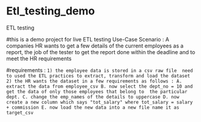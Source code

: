 # Etl_testing_demo
ETL testing 

#this is a demo project for live ETL testing
Use-Case Scenario : A companies HR wants to get a few details of the current employees as a report, the job of the tester to get the report done within the deadline and to meet the HR requirements


#requirements : ```1) the employee data is stored in a csv raw file 
                 need to used the ETL practices to extract, transform and load the dataset
                 ```
                 ```
               2) the HR wants the dataset in a few requirements as follows : A. extract the data from employee_csv
                                                                              B. now select the dept_no = 10 and get the data of only those employees that belong to 
                                                                                 the particular dept.
                                                                              C. change the emp_names of the details to uppercase
                                                                              D. now create a new column which says "tot_salary"
                                                                                 where tot_salary = salary + commission
                                                                              E. now load the new data into a new file
                                                                              name it as target_csv
                                                                              ```
                                                                              
